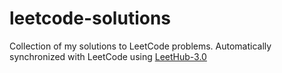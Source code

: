 # leetcode-solutions
Collection of my solutions to LeetCode problems. Automatically synchronized with LeetCode using [LeetHub-3.0](https://github.com/raphaelheinz/LeetHub-3.0)
